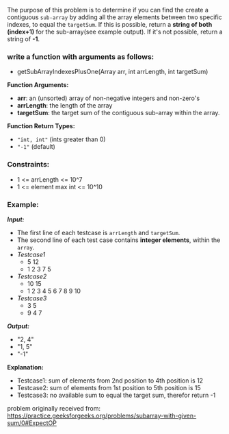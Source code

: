 The purpose of this problem is to determine if you can find the create a contiguous `sub-array` by adding all the array elements between two specific indexes, to equal the `targetSum`. If this is possible, return a **string of both (index+1)** for the sub-array(see example output). If it's not possible, return a string of **-1**.

### **write a function with arguments as follows:**
- getSubArrayIndexesPlusOne(Array arr, int arrLength, int targetSum)

**Function Arguments:**
- **arr**: an (unsorted) array of non-negative integers and non-zero's
- **arrLength**: the length of the array
- **targetSum**: the target sum of the contiguous sub-array within the array.

**Function Return Types:**
- `"int, int"` (ints greater than 0)
- `"-1"` (default)

### **Constraints:**
- 1 <= arrLength <= 10^7
- 1 <= element max int <= 10^10

### **Example:**
***Input:***
- The first line of each testcase is `arrLength` and `targetSum`.
- The second line of each test case contains **integer elements**, within the `array`.
- *Testcase1*
  - 5 12
  - 1 2 3 7 5
- *Testcase2*
  - 10 15
  - 1 2 3 4 5 6 7 8 9 10
- *Testcase3*
  - 3 5
  - 9 4 7

***Output:***
- "2, 4"
- "1, 5"
- "-1"

**Explanation:**
- Testcase1: sum of elements from 2nd position to 4th position is 12
- Testcase2: sum of elements from 1st position to 5th position is 15
- Testcase3: no available sum to equal the target sum, therefor return -1

problem originally received from: https://practice.geeksforgeeks.org/problems/subarray-with-given-sum/0#ExpectOP